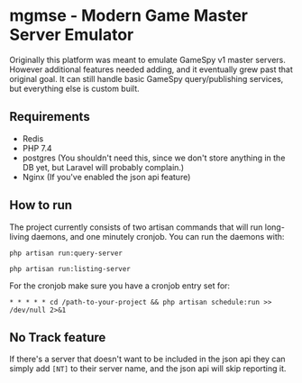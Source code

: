 # mgmse - Modern Game Master Server Emulator
Originally this platform was meant to emulate GameSpy v1 master servers. However additional features needed adding, and 
it eventually grew past that original goal. It can still handle basic GameSpy query/publishing services, 
but everything else is custom built.

## Requirements
 - Redis
 - PHP 7.4
 - postgres (You shouldn't need this, since we don't store anything in the DB yet, but Laravel will probably complain.)
 - Nginx (If you've enabled the json api feature)
 
## How to run
The project currently consists of two artisan commands that will run long-living daemons, and one minutely cronjob.
You can run the daemons with:

`php artisan run:query-server`

`php artisan run:listing-server`

For the cronjob make sure you have a cronjob entry set for:

`* * * * * cd /path-to-your-project && php artisan schedule:run >> /dev/null 2>&1`

## No Track feature
If there's a server that doesn't want to be included in the json api they can simply add `[NT]` to their server name, and the json api will skip reporting it.
